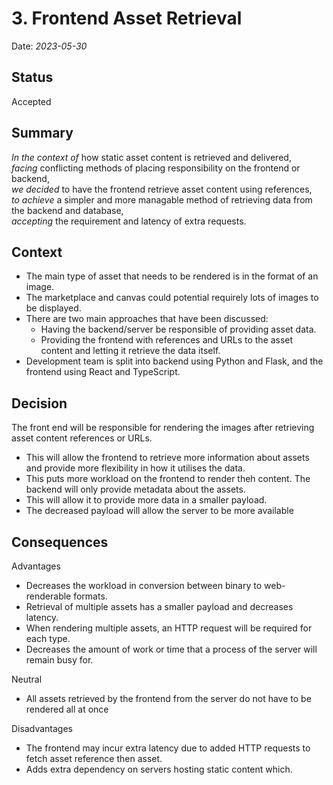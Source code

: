 # 3. Frontend Asset Retrieval

Date: *2023-05-30*

## Status

Accepted

## Summary

*In the context of* how static asset content is retrieved and delivered,  
*facing* conflicting methods of placing responsibility on the frontend or backend,  
*we decided* to have the frontend retrieve asset content using references,  
*to achieve* a simpler and more managable method of retrieving data from the backend and database,  
*accepting* the requirement and latency of extra requests.

## Context

- The main type of asset that needs to be rendered is in the format of an image.
- The marketplace and canvas could potential requirely lots of images to be displayed.
- There are two main approaches that have been discussed:
  - Having the backend/server be responsible of providing asset data.
  - Providing the frontend with references and URLs to the asset content and letting it retrieve the data itself.
- Development team is split into backend using Python and Flask, and the frontend using React and TypeScript.

## Decision

The front end will be responsible for rendering the images after retrieving asset content references or URLs.

- This will allow the frontend to retrieve more information about assets and provide more flexibility in how it utilises the data.
- This puts more workload on the frontend to render theh content.
The backend will only provide metadata about the assets.
- This will allow it to provide more data in a smaller payload.
- The decreased payload will allow the server to be more available

## Consequences

Advantages

- Decreases the workload in conversion between binary to web-renderable formats.
- Retrieval of multiple assets has a smaller payload and decreases latency.
- When rendering multiple assets, an HTTP request will be required for each type.
- Decreases the amount of work or time that a process of the server will remain busy for.

Neutral

- All assets retrieved by the frontend from the server do not have to be rendered all at once

Disadvantages

- The frontend may incur extra latency due to added HTTP requests to fetch asset reference then asset.
- Adds extra dependency on servers hosting static content which.
